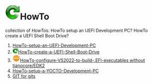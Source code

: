 # <img src="https://github.com/KilianKegel/pictures/blob/master/refresh-icon.png"  width="48" height="48">HowTo
collection of *HowTo*s:
HowTo setup an UEFI Development PC?
HowTo create a UEFI Shell Boot Drive?

1. [HowTo-setup-an-UEFI-Development-PC](https://github.com/MinnowWare/HowTo-setup-an-UEFI-Development-PC#howto-setup-an-uefi-development-pc)
2. <img src="https://github.com/KilianKegel/pictures/blob/master/refresh-icon.png"  width="18" height="18">[HowTo-create-a-UEFI-Shell-Boot-Drive](https://github.com/MinnowWare/HowTo-create-a-UEFI-Shell-Boot-Drive#howto-create-a-uefi-shell-boot-device)
3. <img src="https://github.com/KilianKegel/pictures/blob/master/New-icon.png"  width="24" height="24">[HowTo-configure-VS2022-to-build-.EFI-executables without tianocore/EDK2](https://github.com/KilianKegel/HowTo-configure-VS2022-to-build-.EFI-executables#howto-configure-vs2022-to-build-efi-executables)
4. [HowTo-setup-a-YOCTO-Development-PC](https://github.com/KilianKegel/HowTo-setup-a-YOCTO-Development-PC)
5. [GIT for gits](https://github.com/KilianKegel/GIT-for-gits/tree/master#git-for-gits)
